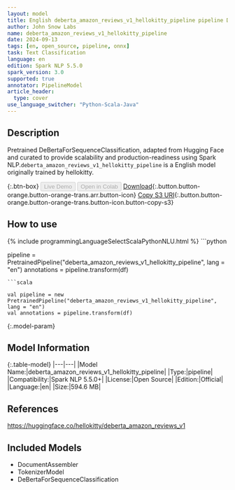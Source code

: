 ```yaml
---
layout: model
title: English deberta_amazon_reviews_v1_hellokitty_pipeline pipeline DeBertaForSequenceClassification from hellokitty
author: John Snow Labs
name: deberta_amazon_reviews_v1_hellokitty_pipeline
date: 2024-09-13
tags: [en, open_source, pipeline, onnx]
task: Text Classification
language: en
edition: Spark NLP 5.5.0
spark_version: 3.0
supported: true
annotator: PipelineModel
article_header:
  type: cover
use_language_switcher: "Python-Scala-Java"
---
```


## Description

Pretrained DeBertaForSequenceClassification, adapted from Hugging Face and curated to provide scalability and production-readiness using Spark NLP.`deberta_amazon_reviews_v1_hellokitty_pipeline` is a English model originally trained by hellokitty.

{:.btn-box}
<button class="button button-orange" disabled>Live Demo</button>
<button class="button button-orange" disabled>Open in Colab</button>
[Download](https://s3.amazonaws.com/auxdata.johnsnowlabs.com/public/models/deberta_amazon_reviews_v1_hellokitty_pipeline_en_5.5.0_3.0_1726190723976.zip){:.button.button-orange.button-orange-trans.arr.button-icon}
[Copy S3 URI](s3://auxdata.johnsnowlabs.com/public/models/deberta_amazon_reviews_v1_hellokitty_pipeline_en_5.5.0_3.0_1726190723976.zip){:.button.button-orange.button-orange-trans.button-icon.button-copy-s3}

## How to use



<div class="tabs-box" markdown="1">
{% include programmingLanguageSelectScalaPythonNLU.html %}
```python

pipeline = PretrainedPipeline("deberta_amazon_reviews_v1_hellokitty_pipeline", lang = "en")
annotations =  pipeline.transform(df)   

```
```scala

val pipeline = new PretrainedPipeline("deberta_amazon_reviews_v1_hellokitty_pipeline", lang = "en")
val annotations = pipeline.transform(df)

```
</div>

{:.model-param}
## Model Information

{:.table-model}
|---|---|
|Model Name:|deberta_amazon_reviews_v1_hellokitty_pipeline|
|Type:|pipeline|
|Compatibility:|Spark NLP 5.5.0+|
|License:|Open Source|
|Edition:|Official|
|Language:|en|
|Size:|594.6 MB|

## References

https://huggingface.co/hellokitty/deberta_amazon_reviews_v1

## Included Models

- DocumentAssembler
- TokenizerModel
- DeBertaForSequenceClassification